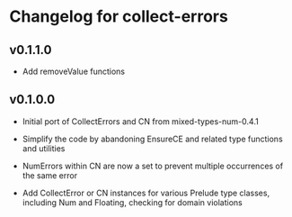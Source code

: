 # Changelog for collect-errors

## v0.1.1.0

* Add removeValue functions

## v0.1.0.0

* Initial port of CollectErrors and CN from mixed-types-num-0.4.1

* Simplify the code by abandoning EnsureCE and related type functions and utilities

* NumErrors within CN are now a set to prevent multiple occurrences of the same error

* Add CollectError or CN instances for various Prelude type classes, including Num and Floating, checking for domain violations
